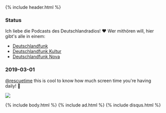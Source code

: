 {% include header.html %}

### Status

Ich liebe die Podcasts des Deutschlandradios! ❤ Wer mithören will, hier gibt's alle in einem:

- [Deutschlandfunk](https://player.fm/orschiro/deutschlandfunk-podcasts/all)
- [Deutschlandfunk Kultur](https://player.fm/orschiro/deutschlandfunk-kultur-podcasts/all)
- [Deutschlandfunk Nova](https://player.fm/orschiro/deutschlandfunk-nova-podcasts/all)

### 2019-03-01
[@rescuetime](https://twitter.com/rescuetime?ref_src=twsrc%5Egoogle%7Ctwcamp%5Eserp%7Ctwgr%5Eauthor) this is cool to know how much screen time you're having daily! 🥳

![](https://i.imgur.com/4TZORWo.png)

{% include body.html %}
{% include ad.html %}
{% include disqus.html %}
